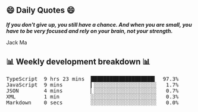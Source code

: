 ## 😄 Daily Quotes 😄

_**If you don't give up, you still have a chance. And when you are small, you have to be very focused and rely on your brain, not your strength.**_

Jack Ma



## 📊 Weekly development breakdown 📊

<pre>TypeScript  9 hrs 23 mins  ████████████████████▍  97.3%
JavaScript  9 mins         ▎░░░░░░░░░░░░░░░░░░░░   1.7%
JSON        4 mins         ▏░░░░░░░░░░░░░░░░░░░░   0.7%
XML         1 min          ░░░░░░░░░░░░░░░░░░░░░   0.3%
Markdown    0 secs         ░░░░░░░░░░░░░░░░░░░░░   0.0%</pre>